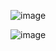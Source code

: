 ![image](https://github.com/expertcloudconsultant/alexa-skill/assets/69172523/5f0fb794-f4bb-4734-b31e-2f4cc20eeaf3)



![image](https://github.com/expertcloudconsultant/alexa-skill/assets/69172523/008c2bac-d157-4058-8c82-60d847cae2b3)



